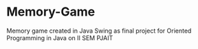 # Memory-Game
Memory game created in Java Swing as final project for Oriented Programming in Java on II SEM PJAIT



